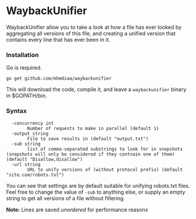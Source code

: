 # WaybackUnifier

WaybackUnifier allow you to take a look at how a file has ever looked by aggregating all versions of this file, and creating a unified version that contains every line that has ever been in it.

### Installation
Go is required.
```
go get github.com/mhmdiaa/waybackunifier
```
This will download the code, compile it, and leave a `waybackunifier` binary in $GOPATH/bin.

### Syntax
```
  -concurrency int
        Number of requests to make in parallel (default 1)
  -output string
        File to save results in (default "output.txt")
  -sub string
        list of comma-separated substrings to look for in snapshots (snapshots will only be considered if they contnain one of them) (default "Disallow,disallow")
  -url string
        URL to unify versions of (without protocol prefix) (default "site.com/robots.txt")
```

You can see that settings are by default suitable for unifying robots.txt files. Feel free to change the value of `-sub` to anything else, or supply an empty string to get all versions of a file without filtering.

**Note:** Lines are saved *unordered* for performance reasons